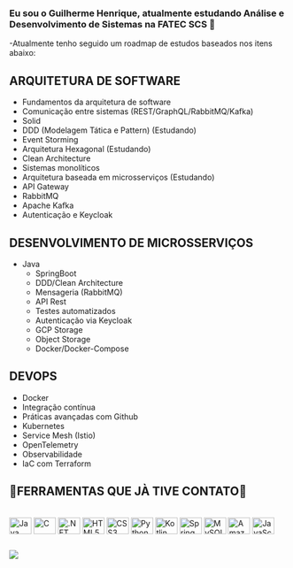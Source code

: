 ### Eu sou o Guilherme Henrique, atualmente estudando Análise e Desenvolvimento de Sistemas na FATEC SCS 👋

-Atualmente tenho seguido um roadmap de estudos baseados nos itens abaixo:

## ARQUITETURA DE SOFTWARE
- Fundamentos da arquitetura de software
- Comunicação entre sistemas (REST/GraphQL/RabbitMQ/Kafka)
- Solid
- DDD (Modelagem Tática e Pattern) (Estudando)
- Event Storming
- Arquitetura Hexagonal (Estudando)
- Clean Architecture
- Sistemas monolíticos
- Arquitetura baseada em microsserviços (Estudando)
- API Gateway
- RabbitMQ
- Apache Kafka
- Autenticação e Keycloak

## DESENVOLVIMENTO DE MICROSSERVIÇOS
- Java
    - SpringBoot
    - DDD/Clean Architecture
    - Mensageria (RabbitMQ)
    - API Rest
    - Testes automatizados
    - Autenticação via Keycloak
    - GCP Storage
    - Object Storage
    - Docker/Docker-Compose

## DEVOPS
- Docker
- Integração contínua
- Práticas avançadas com Github
- Kubernetes
- Service Mesh (Istio)
- OpenTelemetry
- Observabilidade
- IaC com Terraform

## 🚀FERRAMENTAS QUE JÀ TIVE CONTATO🚀

<div style="display: inline_block"><br>
  <img align="center" alt="Java" height="30" width="40" src="https://img.shields.io/badge/Java-ED8B00?style=for-the-badge&logo=openjdk&logoColor=white">
  <img align="center" alt="C" height="30" width="40" src="https://img.shields.io/badge/C-00599C?style=for-the-badge&logo=c&logoColor=white">
  <img align="center" alt=".NET" height="30" width="40" src="https://img.shields.io/badge/.NET-5C2D91?style=for-the-badge&logo=.net&logoColor=white">
  <img align="center" alt="HTML5" height="30" width="40" src="https://img.shields.io/badge/HTML5-E34F26?style=for-the-badge&logo=html5&logoColor=white">
  <img align="center" alt="CSS3" height="30" width="40" src="https://img.shields.io/badge/CSS3-1572B6?style=for-the-badge&logo=css3&logoColor=white">
  <img align="center" alt="Python" height="30" width="40" src="https://img.shields.io/badge/Python-14354C?style=for-the-badge&logo=python&logoColor=white">
  <img align="center" alt="Kotlin" height="30" width="40" src="https://img.shields.io/badge/Kotlin-0095D5?&style=for-the-badge&logo=kotlin&logoColor=white">
  <img align="center" alt="Spring" height="30" width="40" src="https://img.shields.io/badge/Spring-6DB33F?style=for-the-badge&logo=spring&logoColor=white">
  <img align="center" alt="MySQL" height="30" width="40" src="https://img.shields.io/badge/MySQL-00000F?style=for-the-badge&logo=mysql&logoColor=white">
  <img align="center" alt="Amazon AWS" height="30" width="40" src="https://img.shields.io/badge/Amazon_AWS-232F3E?style=for-the-badge&logo=amazon-aws&logoColor=white">
  <img align="center" alt="JavaScript" height="30" width="40" src="https://img.shields.io/badge/JavaScript-F7DF1E?style=for-the-badge&logo=javascript&logoColor=black">
</div>

  ##
 
<div> 
  <a href="https://www.linkedin.com/in/guilherme-henrique-06337a1a3/" target="_blank"><img src="https://img.shields.io/badge/-LinkedIn-%230077B5?style=for-the-badge&logo=linkedin&logoColor=white" target="_blank"></a> 
</div>
